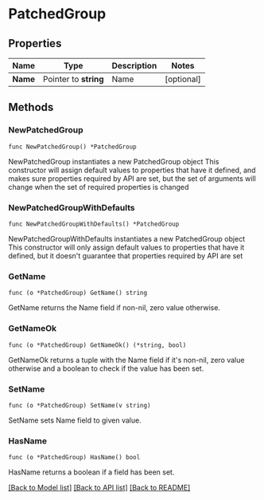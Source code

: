 # PatchedGroup

## Properties

Name | Type | Description | Notes
------------ | ------------- | ------------- | -------------
**Name** | Pointer to **string** | Name | [optional] 

## Methods

### NewPatchedGroup

`func NewPatchedGroup() *PatchedGroup`

NewPatchedGroup instantiates a new PatchedGroup object
This constructor will assign default values to properties that have it defined,
and makes sure properties required by API are set, but the set of arguments
will change when the set of required properties is changed

### NewPatchedGroupWithDefaults

`func NewPatchedGroupWithDefaults() *PatchedGroup`

NewPatchedGroupWithDefaults instantiates a new PatchedGroup object
This constructor will only assign default values to properties that have it defined,
but it doesn't guarantee that properties required by API are set

### GetName

`func (o *PatchedGroup) GetName() string`

GetName returns the Name field if non-nil, zero value otherwise.

### GetNameOk

`func (o *PatchedGroup) GetNameOk() (*string, bool)`

GetNameOk returns a tuple with the Name field if it's non-nil, zero value otherwise
and a boolean to check if the value has been set.

### SetName

`func (o *PatchedGroup) SetName(v string)`

SetName sets Name field to given value.

### HasName

`func (o *PatchedGroup) HasName() bool`

HasName returns a boolean if a field has been set.


[[Back to Model list]](../README.md#documentation-for-models) [[Back to API list]](../README.md#documentation-for-api-endpoints) [[Back to README]](../README.md)


